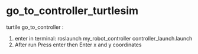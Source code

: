 # go_to_controller_turtlesim
turtile go_to_controller : 
1) enter in terminal: roslaunch my_robot_controller controller_launch.launch
2) After run Press enter then Enter x and y coordinates

